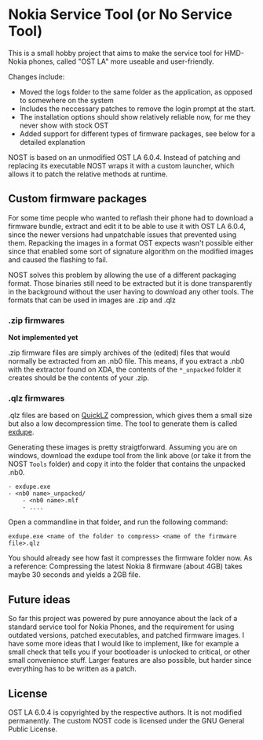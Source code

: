# Nokia Service Tool (or No Service Tool)
This is a small hobby project that aims to make the service tool for HMD-Nokia
phones, called "OST LA" more useable and user-friendly.

Changes include:
 * Moved the logs folder to the same folder as the application, as opposed to somewhere on the system
 * Includes the neccessary patches to remove the login prompt at the start.
 * The installation options should show relatively reliable now, for me they never show with stock OST
 * Added support for different types of firmware packages, see below for a detailed explanation

NOST is based on an unmodified OST LA 6.0.4. Instead of patching and replacing its
executable NOST wraps it with a custom launcher, which allows it to patch the relative
methods at runtime.

## Custom firmware packages
For some time people who wanted to reflash their phone had to download a firmware
bundle, extract and edit it to be able to use it with OST LA 6.0.4, since the newer
versions had unpatchable issues that prevented using them. Repacking the images in a
format OST expects wasn't possible either since that enabled some sort of signature
algorithm on the modified images and caused the flashing to fail.

NOST solves this problem by allowing the use of a different packaging format.
Those binaries still need to be extracted but it is done transparently in the
background without the user having to download any other tools. The formats that
can be used in images are .zip and .qlz

### .zip firmwares
**Not implemented yet**

.zip firmware files are simply archives of the (edited) files that would normally
be extracted from an .nb0 file. This means, if you extract a .nb0 with the extractor
found on XDA, the contents of the `*_unpacked` folder it creates should be the
contents of your .zip.

### .qlz firmwares
.qlz files are based on [QuickLZ](www.quicklz.com) compression, which gives them a small
size but also a low decompression time. The tool to generate them is called [exdupe](http://www.quicklz.com/exdupe/).

Generating these images is pretty straigtforward. Assuming you are on windows,
download the exdupe tool from the link above (or take it from the NOST `Tools` folder)
and copy it into the folder that contains the unpacked .nb0.

```
- exdupe.exe
- <nb0 name>_unpacked/
    - <nb0 name>.mlf
    - ....
```

Open a commandline in that folder, and run the following command:

```
exdupe.exe <name of the folder to compress> <name of the firmware file>.qlz
```

You should already see how fast it compresses the firmware folder now.
As a reference: Compressing the latest Nokia 8 firmware (about 4GB) takes maybe
30 seconds and yields a 2GB file.

## Future ideas
So far this project was powered by pure annoyance about the lack of a standard
service tool for Nokia Phones, and the requirement for using outdated versions,
patched executables, and patched firmware images. I have some more ideas that I would
like to implement, like for example a small check that tells you if your bootloader
is unlocked to critical, or other small convenience stuff. Larger features are also
possible, but harder since everything has to be written as a patch.

## License
OST LA 6.0.4 is copyrighted by the respective authors. It is not modified permanently.
The custom NOST code is licensed under the GNU General Public License.
